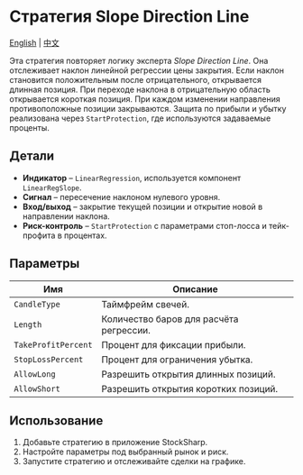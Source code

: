 # Стратегия Slope Direction Line
[English](README.md) | [中文](README_cn.md)

Эта стратегия повторяет логику эксперта *Slope Direction Line*. Она отслеживает наклон линейной регрессии цены закрытия. Если наклон становится положительным после отрицательного, открывается длинная позиция. При переходе наклона в отрицательную область открывается короткая позиция. При каждом изменении направления противоположные позиции закрываются. Защита по прибыли и убытку реализована через `StartProtection`, где используются задаваемые проценты.

## Детали
- **Индикатор** – `LinearRegression`, используется компонент `LinearRegSlope`.
- **Сигнал** – пересечение наклоном нулевого уровня.
- **Вход/выход** – закрытие текущей позиции и открытие новой в направлении наклона.
- **Риск-контроль** – `StartProtection` с параметрами стоп-лосса и тейк-профита в процентах.

## Параметры
| Имя | Описание |
|-----|----------|
| `CandleType` | Таймфрейм свечей. |
| `Length` | Количество баров для расчёта регрессии. |
| `TakeProfitPercent` | Процент для фиксации прибыли. |
| `StopLossPercent` | Процент для ограничения убытка. |
| `AllowLong` | Разрешить открытия длинных позиций. |
| `AllowShort` | Разрешить открытия коротких позиций. |

## Использование
1. Добавьте стратегию в приложение StockSharp.
2. Настройте параметры под выбранный рынок и риск.
3. Запустите стратегию и отслеживайте сделки на графике.

